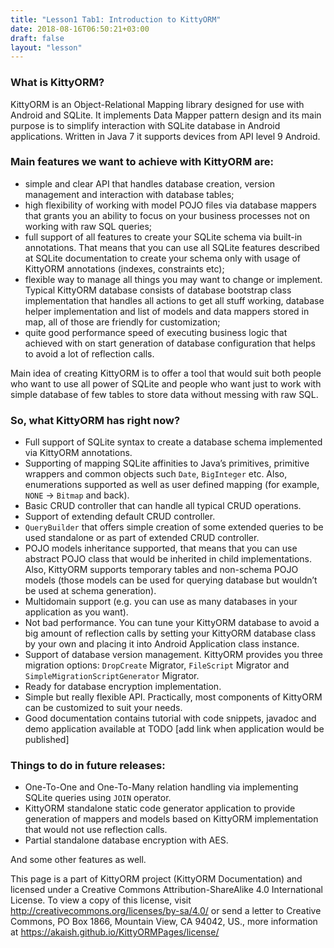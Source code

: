 ```yaml
---
title: "Lesson1 Tab1: Introduction to KittyORM"
date: 2018-08-16T06:50:21+03:00
draft: false
layout: "lesson"
---
```

### What is KittyORM?

KittyORM is an Object-Relational Mapping library designed for use with Android and SQLite. It implements Data Mapper pattern design and its main purpose is to simplify interaction with SQLite database in Android applications. Written in Java 7 it supports devices from API level 9 Android. 

### Main features we want to achieve with KittyORM are:

* simple and clear API that handles database creation, version management and interaction with database tables;
* high flexibility of working with model POJO files via database mappers that grants you an ability to focus on your business processes not on working with raw SQL queries;
* full support of all features to create your SQLite schema via built-in annotations. That means that you can use all SQLite features described at SQLite documentation to create your schema only with usage of KittyORM annotations (indexes, constraints etc);
* flexible way to manage all things you may want to change or implement. Typical KittyORM database consists of database bootstrap class implementation that handles all actions to get all stuff working, database helper implementation and list of models and data mappers stored in map, all of those are friendly for customization;
* quite good performance speed of executing business logic that achieved with on start generation of database configuration that helps to avoid a lot of reflection calls.

Main idea of creating KittyORM is to offer a tool that would suit both people who want to use all power of SQLite and people who want just to work with simple database of few tables to store data without messing with raw SQL. 

### So, what KittyORM has right now?

* Full support of SQLite syntax to create a database schema implemented via KittyORM annotations. 
* Supporting of mapping SQLite affinities to Java’s primitives, primitive wrappers and common objects such `Date`, `BigInteger` etc. Also, enumerations supported as well as user defined mapping (for example, `NONE` → `Bitmap` and back).
* Basic CRUD controller that can handle all typical CRUD operations.
* Support of extending default CRUD controller.
* `QueryBuilder` that offers simple creation of some extended queries to be used standalone or as part of extended CRUD controller.
* POJO models inheritance supported, that means that you can use abstract POJO class that would be inherited in child implementations. Also, KittyORM supports temporary tables and non-schema POJO models (those models can be used for querying database but wouldn’t be used at schema generation).
* Multidomain support (e.g. you can use as many databases in your application as you want).
* Not bad performance. You can tune your KittyORM database to avoid a big amount of reflection calls by setting your KittyORM database class by your own and placing it into Android Application class instance.
* Support of database version management. KittyORM provides you three migration options: `DropCreate` Migrator, `FileScript` Migrator and `SimpleMigrationScriptGenerator` Migrator.
* Ready for database encryption implementation.
* Simple but really flexible API. Practically, most components of KittyORM can be customized to suit your needs.
* Good documentation contains tutorial with code snippets, javadoc and demo application available at TODO [add link when application would be published]

### Things to do in future releases:

* One-To-One and One-To-Many relation handling via implementing SQLite queries using `JOIN` operator.
* KittyORM standalone static code generator application to provide generation of mappers and models based on KittyORM implementation that would not use reflection calls.
* Partial standalone database encryption with AES.

And some other features as well.

This page is a part of KittyORM project (KittyORM Documentation) and licensed under a Creative Commons Attribution-ShareAlike 4.0 International License. To view a copy of this license, visit http://creativecommons.org/licenses/by-sa/4.0/ or send a letter to Creative Commons, PO Box 1866, Mountain View, CA 94042, US., more information at https://akaish.github.io/KittyORMPages/license/
